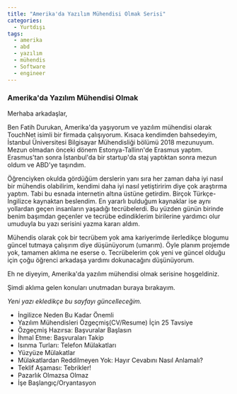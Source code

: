 ```yaml
---
title: "Amerika'da Yazılım Mühendisi Olmak Serisi"
categories:
  - Yurtdışı
tags:
  - amerika
  - abd
  - yazılım
  - mühendis
  - Software
  - engineer
---
```


### Amerika'da Yazılım Mühendisi Olmak

Merhaba arkadaşlar,

Ben Fatih Durukan, Amerika'da yaşıyorum ve yazılım mühendisi olarak TouchNet isimli bir firmada çalışıyorum. Kısaca kendimden bahsedeyim, İstanbul Üniversitesi Bilgisayar Mühendisliği bölümü 2018 mezunuyum. Mezun olmadan önceki dönem Estonya-Tallinn'de Erasmus yaptım. Erasmus'tan sonra İstanbul'da bir startup'da staj yaptıktan sonra mezun oldum ve ABD'ye taşındım.

Öğrenciyken okulda gördüğüm derslerin yanı sıra her zaman daha iyi nasıl bir mühendis olabilirim, kendimi daha iyi nasıl yetiştiririm diye çok araştırma yaptım. Tabi bu esnada internetin altına üstüne getirdim. Birçok Türkçe-İngilizce kaynaktan beslendim. En yararlı bulduğum kaynaklar ise aynı yollardan geçen insanların yaşadığı tecrübelerdi. Bu yüzden günün birinde benim başımdan geçenler ve tecrübe edindiklerim birilerine yardımcı olur umuduyla bu yazı serisini yazma kararı aldım.

Mühendis olarak çok bir tecrübem yok ama kariyerimde ilerledikçe blogumu güncel tutmaya çalışırım diye düşünüyorum (umarım). Öyle planım projemde yok, tamamen aklıma ne eserse o. Tecrübelerim çok yeni ve güncel olduğu için çoğu öğrenci arkadaşa yardımı dokunacağını düşünüyorum.


Eh ne diyeyim, Amerika'da yazılım mühendisi olmak serisine hoşgeldiniz.


Şimdi aklıma gelen konuları unutmadan buraya bırakayım.

*Yeni yazı ekledikçe bu sayfayı güncelleceğim.*  

* İngilizce Neden Bu Kadar Önemli
* Yazılım Mühendisleri Özgeçmiş(CV/Resume) İçin 25 Tavsiye
* Özgeçmiş Hazırsa: Başvuralar Başlasın
* İhmal Etme: Başvuraları Takip
* Isınma Turları: Telefon Mülakatları
* Yüzyüze Mülakatlar
* Mülakatlardan Reddilmeyen Yok: Hayır Cevabını Nasıl Anlamalı?
* Teklif Aşaması: Tebrikler!
* Pazarlık Olmazsa Olmaz
* İşe Başlangıç/Oryantasyon
